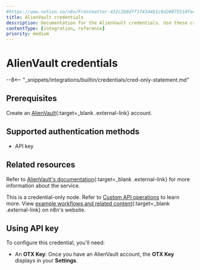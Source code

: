 ```yaml
---
#https://www.notion.so/n8n/Frontmatter-432c2b8dff1f43d4b1c8d20075510fe4
title: AlienVault credentials
description: Documentation for the AlienVault credentials. Use these credentials to authenticate AlienVault in n8n, a workflow automation platform.
contentType: [integration, reference]
priority: medium
---
```


# AlienVault credentials

--8<-- "_snippets/integrations/builtin/credentials/cred-only-statement.md"

## Prerequisites

Create an [AlienVault](https://otx.alienvault.com){:target=_blank .external-link} account.

## Supported authentication methods

- API key

## Related resources

Refer to [AlienVault's documentation](https://otx.alienvault.com/api){:target=_blank .external-link} for more information about the service.

This is a credential-only node. Refer to [Custom API operations](/integrations/custom-operations/) to learn more. View [example workflows and related content](https://n8n.io/integrations/alienvault/){:target=_blank .external-link} on n8n's website.

## Using API key

To configure this credential, you'll need:

- An **OTX Key**: Once you have an AlienVault account, the **OTX Key** displays in your **Settings**.